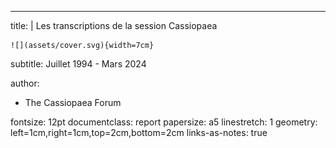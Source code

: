 ---
title: |
    Les transcriptions de la session Cassiopaea
    
    ![](assets/cover.svg){width=7cm}  
subtitle: Juillet 1994 - Mars 2024

author:
- The Cassiopaea Forum

fontsize: 12pt
documentclass: report
papersize: a5
linestretch: 1
geometry: left=1cm,right=1cm,top=2cm,bottom=2cm
links-as-notes: true
